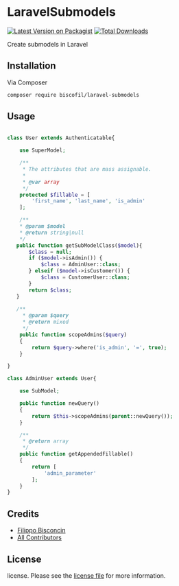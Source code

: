 # LaravelSubmodels

[![Latest Version on Packagist][ico-version]][link-packagist]
[![Total Downloads][ico-downloads]][link-downloads]

Create submodels in Laravel

## Installation

Via Composer

``` bash
composer require biscofil/laravel-submodels
```

## Usage

``` php

class User extends Authenticatable{

    use SuperModel;

    /**
     * The attributes that are mass assignable.
     *
     * @var array
     */
    protected $fillable = [
        'first_name', 'last_name', 'is_admin'
    ];

    /**
    * @param $model
    * @return string|null
    */
   public function getSubModelClass($model){
       $class = null;
       if ($model->isAdmin()) {
           $class = AdminUser::class;
       } elseif ($model->isCustomer()) {
           $class = CustomerUser::class;
       }
       return $class;
   }
   
   /**
     * @param $query
     * @return mixed
     */
    public function scopeAdmins($query)
    {
        return $query->where('is_admin', '=', true);
    }

}

class AdminUser extends User{

    use SubModel;

    public function newQuery()
    {
        return $this->scopeAdmins(parent::newQuery());
    }

    /**
     * @return array
     */
    public function getAppendedFillable()
    {
        return [
            'admin_parameter'
        ];
    }
}

```

## Credits

- [Filippo Bisconcin][link-author]
- [All Contributors][link-contributors]

## License

license. Please see the [license file](license) for more information.

[ico-version]: https://img.shields.io/packagist/v/biscofil/laravelsubmodels.svg?style=flat-square
[ico-downloads]: https://img.shields.io/packagist/dt/biscofil/laravelsubmodels.svg?style=flat-square
[ico-travis]: https://img.shields.io/travis/biscofil/laravelsubmodels/master.svg?style=flat-square
[ico-styleci]: https://styleci.io/repos/12345678/shield

[link-packagist]: https://packagist.org/packages/biscofil/laravel-submodels
[link-downloads]: https://packagist.org/packages/biscofil/laravel-submodels
[link-travis]: https://travis-ci.org/biscofil/laravel-submodels
[link-styleci]: https://styleci.io/repos/12345678
[link-author]: https://github.com/biscofil
[link-contributors]: ../../contributors

